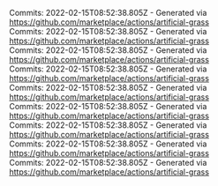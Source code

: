 Commits: 2022-02-15T08:52:38.805Z - Generated via https://github.com/marketplace/actions/artificial-grass
<br>
Commits: 2022-02-15T08:52:38.805Z - Generated via https://github.com/marketplace/actions/artificial-grass
<br>
Commits: 2022-02-15T08:52:38.805Z - Generated via https://github.com/marketplace/actions/artificial-grass
<br>
Commits: 2022-02-15T08:52:38.805Z - Generated via https://github.com/marketplace/actions/artificial-grass
<br>
Commits: 2022-02-15T08:52:38.805Z - Generated via https://github.com/marketplace/actions/artificial-grass
<br>
Commits: 2022-02-15T08:52:38.805Z - Generated via https://github.com/marketplace/actions/artificial-grass
<br>
Commits: 2022-02-15T08:52:38.805Z - Generated via https://github.com/marketplace/actions/artificial-grass
<br>
Commits: 2022-02-15T08:52:38.805Z - Generated via https://github.com/marketplace/actions/artificial-grass
<br>
Commits: 2022-02-15T08:52:38.805Z - Generated via https://github.com/marketplace/actions/artificial-grass
<br>
